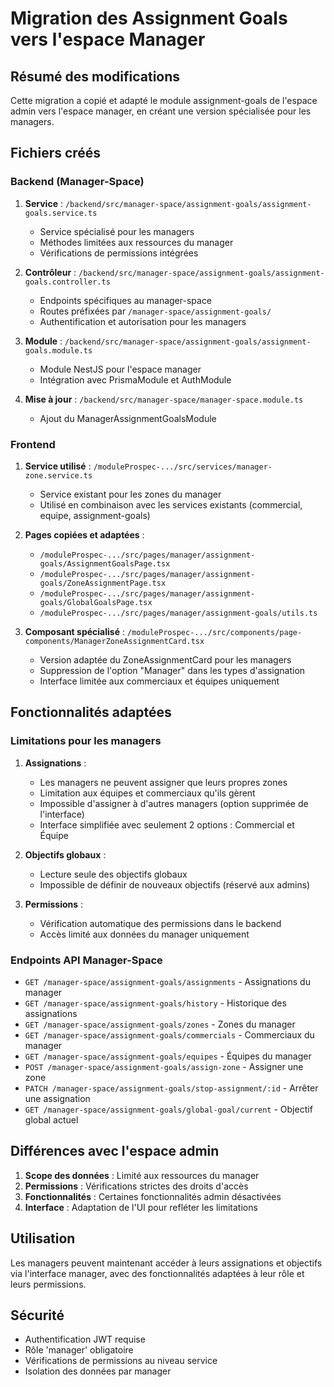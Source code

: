 # Migration des Assignment Goals vers l'espace Manager

## Résumé des modifications

Cette migration a copié et adapté le module assignment-goals de l'espace admin vers l'espace manager, en créant une version spécialisée pour les managers.

## Fichiers créés

### Backend (Manager-Space)

1. **Service** : `/backend/src/manager-space/assignment-goals/assignment-goals.service.ts`
   - Service spécialisé pour les managers
   - Méthodes limitées aux ressources du manager
   - Vérifications de permissions intégrées

2. **Contrôleur** : `/backend/src/manager-space/assignment-goals/assignment-goals.controller.ts`
   - Endpoints spécifiques au manager-space
   - Routes préfixées par `/manager-space/assignment-goals/`
   - Authentification et autorisation pour les managers

3. **Module** : `/backend/src/manager-space/assignment-goals/assignment-goals.module.ts`
   - Module NestJS pour l'espace manager
   - Intégration avec PrismaModule et AuthModule

4. **Mise à jour** : `/backend/src/manager-space/manager-space.module.ts`
   - Ajout du ManagerAssignmentGoalsModule

### Frontend

1. **Service utilisé** : `/moduleProspec-.../src/services/manager-zone.service.ts`
   - Service existant pour les zones du manager
   - Utilisé en combinaison avec les services existants (commercial, equipe, assignment-goals)

2. **Pages copiées et adaptées** :
   - `/moduleProspec-.../src/pages/manager/assignment-goals/AssignmentGoalsPage.tsx`
   - `/moduleProspec-.../src/pages/manager/assignment-goals/ZoneAssignmentPage.tsx`
   - `/moduleProspec-.../src/pages/manager/assignment-goals/GlobalGoalsPage.tsx`
   - `/moduleProspec-.../src/pages/manager/assignment-goals/utils.ts`

3. **Composant spécialisé** : `/moduleProspec-.../src/components/page-components/ManagerZoneAssignmentCard.tsx`
   - Version adaptée du ZoneAssignmentCard pour les managers
   - Suppression de l'option "Manager" dans les types d'assignation
   - Interface limitée aux commerciaux et équipes uniquement

## Fonctionnalités adaptées

### Limitations pour les managers

1. **Assignations** :
   - Les managers ne peuvent assigner que leurs propres zones
   - Limitation aux équipes et commerciaux qu'ils gèrent
   - Impossible d'assigner à d'autres managers (option supprimée de l'interface)
   - Interface simplifiée avec seulement 2 options : Commercial et Équipe

2. **Objectifs globaux** :
   - Lecture seule des objectifs globaux
   - Impossible de définir de nouveaux objectifs (réservé aux admins)

3. **Permissions** :
   - Vérification automatique des permissions dans le backend
   - Accès limité aux données du manager uniquement

### Endpoints API Manager-Space

- `GET /manager-space/assignment-goals/assignments` - Assignations du manager
- `GET /manager-space/assignment-goals/history` - Historique des assignations
- `GET /manager-space/assignment-goals/zones` - Zones du manager
- `GET /manager-space/assignment-goals/commercials` - Commerciaux du manager
- `GET /manager-space/assignment-goals/equipes` - Équipes du manager
- `POST /manager-space/assignment-goals/assign-zone` - Assigner une zone
- `PATCH /manager-space/assignment-goals/stop-assignment/:id` - Arrêter une assignation
- `GET /manager-space/assignment-goals/global-goal/current` - Objectif global actuel

## Différences avec l'espace admin

1. **Scope des données** : Limité aux ressources du manager
2. **Permissions** : Vérifications strictes des droits d'accès
3. **Fonctionnalités** : Certaines fonctionnalités admin désactivées
4. **Interface** : Adaptation de l'UI pour refléter les limitations

## Utilisation

Les managers peuvent maintenant accéder à leurs assignations et objectifs via l'interface manager, avec des fonctionnalités adaptées à leur rôle et leurs permissions.

## Sécurité

- Authentification JWT requise
- Rôle 'manager' obligatoire
- Vérifications de permissions au niveau service
- Isolation des données par manager

